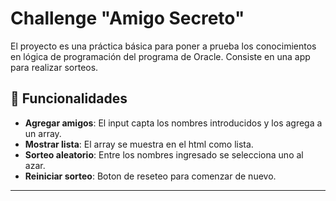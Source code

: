 # Challenge "Amigo Secreto" 

El proyecto es una práctica básica para poner a prueba los conocimientos en lógica de programación del programa de Oracle. Consiste en una app para realizar sorteos.

## 🚀 Funcionalidades

- **Agregar amigos**: El input capta los nombres introducidos y los agrega a un array.
- **Mostrar lista**: El array se muestra en el html como lista.
- **Sorteo aleatorio**: Entre los nombres ingresado se selecciona uno al azar.
- **Reiniciar sorteo**: Boton de reseteo para comenzar de nuevo.

---


